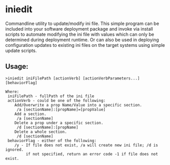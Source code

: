 # iniedit
Commandline utility to update/modify ini file. This simple program can be included into your software deployment package and invoke via install scripts to automate modifying the ini file with values which can only be determined during deployment runtime. Or can also be used in deploying configuration updates to existing ini files on the target systems using simple update scripts. 


## Usage:
```
>iniedit iniFilePath [actionVerb] [actionVerbParameters...] [behaviorFlag]

Where:
 iniFilePath - fullPath of the ini file
 actionVerb - could be one of the following:
    Add/Overwrite a prop Name/Value into a specific section.
     /a [sectionName]:[propName]=[propValue]
    Add a section.
     /a [sectionName]
    Delete a prop under a specific section.
     /d [sectionName]:[propName]
    Delete a whole section.
     /d [sectionName]
 behaviorFlag - either of the following:
    /y - If file does not exist, /a will create new ini file; /d is ignored.
         if not specified, return an error code -1 if file does not exist.
```
